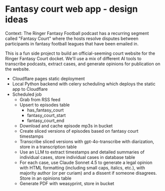# Fantasy court web app - design ideas

Context: The Ringer Fantasy Football podcast has a recurring segment called "Fantasy Court" where the hosts resolve disputes between participants in fantasy football leagues that have been emailed in.

This is a fun side project to build an official-seeming court website for the Ringer Fantasy Court docket. We'll use a mix of different AI tools to transcribe podcasts, extract cases, and generate opinions for publication on the website.

- Cloudflare pages static deployment
- Local Python backend with celery scheduling which deploys the static app to Cloudflare
- Scheduled job
    - Grab from RSS feed
    - Upsert to episodes table
        - has_fantasy_court
        - fantasy_court_start
        - fantasy_court_end
    - Download and cache episode mp3s in bucket
    - Create sliced versions of episodes based on fantasy court timestamps
    - Transcribe sliced versions with gpt-4o-transcribe with diarization, store in a transcription table
    - Use an LLM to extract timestamps and detailed summaries of individual cases, store individual cases in database table
    - For each case, use Claude Sonnet 4.5 to generate a legal opinion with HTML formatting (including small caps, italics, etc.), with majority author (or per curiam) and a dissent if someone disagrees. Store in an opinions table
    - Generate PDF with weasyprint, store in bucket
